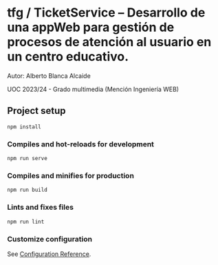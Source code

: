 # tfg / TicketService – Desarrollo de una appWeb para gestión de procesos de atención al usuario en un centro educativo.

Autor: Alberto Blanca Alcaide

UOC 2023/24 - Grado multimedia (Mención Ingeniería WEB)

## Project setup
```
npm install
```

### Compiles and hot-reloads for development
```
npm run serve
```

### Compiles and minifies for production
```
npm run build
```

### Lints and fixes files
```
npm run lint
```

### Customize configuration
See [Configuration Reference](https://cli.vuejs.org/config/).
